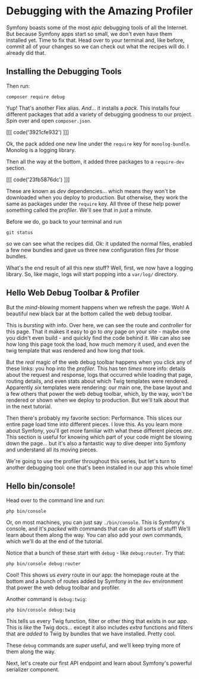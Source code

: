# Debugging with the Amazing Profiler

Symfony boasts some of the most *epic* debugging tools of all the Internet. But because
Symfony apps start so small, we don't even have them installed yet. Time
to fix that. Head over to your terminal and, like before, commit all of your
changes so we can check out what the recipes will do. I already did that.

## Installing the Debugging Tools

Then run:

```terminal
composer require debug
```

Yup! That's another Flex alias. *And*... it installs a *pack*. This installs
four different packages that add a variety of debugging goodness to our project.
Spin over and open `composer.json`. 

[[[ code('3921cfe932') ]]]

Ok, the pack added one new line under the `require` key for `monolog-bundle`. 
Monolog is a logging library.

Then all the way at the bottom, it added three packages to a `require-dev` section.

[[[ code('23fb5876dc') ]]]

These are known as *dev* dependencies... which means they won't be downloaded when
you deploy to production. But otherwise, they work the same as packages under
the `require` key. All three of these help power something called the *profiler*.
We'll see that in *just* a minute.

Before we do, go back to your terminal and run

```terminal
git status
```

so we can see what the recipes did. Ok: it updated the normal files, enabled
a few new bundles and gave us three new configuration files *for* those bundles.

What's the end result of all this new stuff? Well, first, we now have a logging
library. So, like magic, logs will start popping into a `var/log/` directory.

## Hello Web Debug Toolbar & Profiler

But the *mind-blowing* moment happens when we refresh the page. Woh! A
beautiful new black bar at the bottom called the web debug toolbar.

This is *bursting* with info. Over here, we can see the route and *controller* for
this page. That it makes it easy to go to *any* page on your site - maybe one you
didn't even build - and quickly find the code behind it. We can also see how long
this page took the load, how much memory it used, and even the twig template that
was rendered and how long *that* took.

But the *real* magic of the web debug toolbar happens when you click any of these
links: you hop into the *profiler*. This has ten *times* more info: details about
the request and response, logs that occurred while loading that page, routing
details, and even stats about which Twig templates were rendered. Apparently
*six* templates were rendering: our main one, the base layout and a few others
that power the web debug toolbar, which, by the way, won't be rendered or shown
when we deploy to production. But we'll talk about that in the next tutorial.

Then there's probably my favorite section: Performance. This slices our entire
page load time into different pieces. I love this. As you learn more about
Symfony, you'll get more familiar with what these different pieces *are*. This 
section is useful for knowing which part of your code might be slowing down the page...
but it's also a fantastic way to dive deeper into Symfony and understand all its
moving pieces.

We're going to use the profiler throughout this series, but let's turn to
another debugging tool: one that's been installed in our app this whole time!

## Hello bin/console!

Head over to the command line and run:

```terminal
php bin/console
```

Or, on most machines, you can just say `./bin/console`. This is Symfony's console,
and it's *packed* with commands that can do all sorts of stuff! We'll learn about
them along the way. You can also add your *own* commands, which we'll do at the end
of the tutorial.

Notice that a bunch of these start with `debug` - like `debug:router`. Try that:

```terminal
php bin/console debug:router
```

Cool! This shows us *every* route in our app: the homepage route at the bottom
and a bunch of routes added by Symfony in the `dev` environment that power the
web debug toolbar and profiler.

Another command is `debug:twig`:

```terminal-silent
php bin/console debug:twig
```


This tells us every Twig function, filter or other thing that exists in our app.
This is *like* the Twig docs... except it also includes *extra* functions and filters
that are *added* to Twig by bundles that we have installed. Pretty cool.

These `debug` commands are *super* useful, and we'll keep trying more of them
along the way.

Next, let's create our first API endpoint and learn about Symfony's powerful
serializer component.
